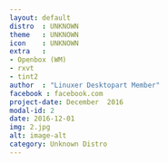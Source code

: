 ```yaml
---
layout: default
distro	: UNKNOWN
theme 	: UNKNOWN
icon 	: UNKNOWN
extra 	: 
- Openbox (WM) 
- rxvt 
- tint2
author 	: "Linuxer Desktopart Member"
facebook : facebook.com
project-date: December  2016
modal-id: 2
date: 2016-12-01
img: 2.jpg
alt: image-alt
category: Unknown Distro
---
```


